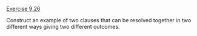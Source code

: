 [Exercise 9.26](ex_26/)

Construct an example of two clauses that can be resolved together in two
different ways giving two different outcomes.
